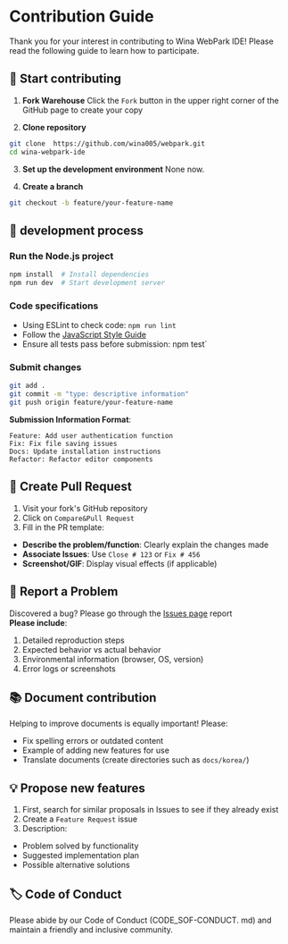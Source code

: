 # Contribution Guide

Thank you for your interest in contributing to Wina WebPark IDE! Please read the following guide to learn how to participate.  

##  🚀  Start contributing

1. **Fork Warehouse**
Click the `Fork` button in the upper right corner of the GitHub page to create your copy  

2. **Clone repository**
```bash
git clone  https://github.com/wina005/webpark.git
cd wina-webpark-ide
```

3. **Set up the development environment**
None now.

4. **Create a branch**
```bash
git checkout -b feature/your-feature-name  
```

##  🧪  development process

### Run the Node.js project
```bash
npm install  # Install dependencies
npm run dev  # Start development server
```

### Code specifications
- Using ESLint to check code: ` npm run lint `  
- Follow the [JavaScript Style Guide](https://github.com/wina005/webpark/blob/main/docs/STYLE_GUIDE.md)  
- Ensure all tests pass before submission: npm test`  

### Submit changes
```bash
git add .
git commit -m "type: descriptive information"
git push origin feature/your-feature-name
```

**Submission Information Format**:
```
Feature: Add user authentication function  
Fix: Fix file saving issues  
Docs: Update installation instructions  
Refactor: Refactor editor components  
```

##  🔁  Create Pull Request

1. Visit your fork's GitHub repository  
2. Click on `Compare&Pull Request`  
3. Fill in the PR template:  
- **Describe the problem/function**: Clearly explain the changes made  
- **Associate Issues**: Use `Close # 123` or `Fix # 456`  
- **Screenshot/GIF**: Display visual effects (if applicable)  

##  🐛  Report a Problem

Discovered a bug? Please go through the [Issues page](https://github.com/wina005/webpark/issues) report  
**Please include**:  
1. Detailed reproduction steps  
2. Expected behavior vs actual behavior  
3. Environmental information (browser, OS, version)  
4. Error logs or screenshots  

##  📚  Document contribution
Helping to improve documents is equally important! Please:  
- Fix spelling errors or outdated content  
- Example of adding new features for use  
- Translate documents (create directories such as `docs/korea/`)  

##  💡  Propose new features
1. First, search for similar proposals in Issues to see if they already exist  
2. Create a `Feature Request` issue  
3. Description:  
- Problem solved by functionality  
- Suggested implementation plan  
- Possible alternative solutions  

##  🏷️  Code of Conduct
Please abide by our Code of Conduct (CODE_SOF-CONDUCT. md) and maintain a friendly and inclusive community.  
